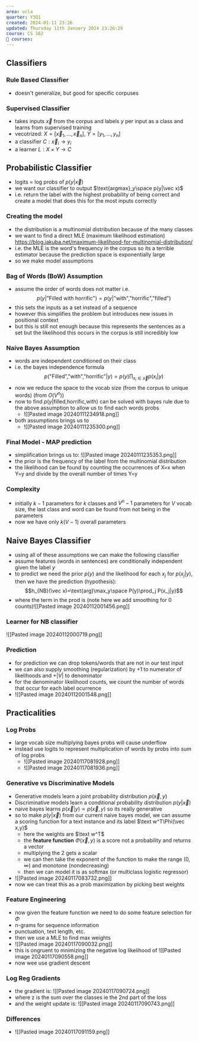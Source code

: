```yaml
---
area: ucla
quarter: Y3Q1
created: 2024-01-11 23:26
updated: Thursday 11th January 2024 23:26:29
course: CS 162
📕 courses:
---
```

## Classifiers
### Rule Based Classifier
- doesn't generalize, but good for specific corpuses
### Supervised Classifier
- takes inputs $\vec x$ from the corpus and labels $y$ per input as a class and learns from supervised training
- vecotrized: $X=[\vec x_1,...,\vec x_n]$, $Y=[y_1,...,y_n]$
- a classifier $C:\vec x_i\to y_i$
- a learner $L:X\times Y\to C$
## Probabilistic Classifier
- logits = log probs of $p(y|\vec x)$
- we want our classifier to output $\text{argmax}_y\space p(y|\vec x)$
- i.e. return the label with the highest probability of being correct and create a model that does this for the most inputs correctly
### Creating the model
- the distribution is a multinomial distribution because of the many classes
- we want to find a direct MLE (maximum likelihood estimation) https://blog.jakuba.net/maximum-likelihood-for-multinomial-distribution/
- i.e. the MLE is the word's frequency in the corpus so its a terrible estimator because the prediction space is exponentially large
- so we make model assumptions
### Bag of Words (BoW) Assumption
- assume the order of words does not matter i.e. $$p(y|\text{"Filled with horrific"})=p(y|\text{"with","horrific","filled"})$$
- this sets the inputs as a set instead of a sequence
- however this simplifies the problem but introduces new issues in positional context
- but this is still not enough because this represents the sentences as a set but the likelihood this occurs in the corpus is still incredibly low
### Naive Bayes Assumption
- words are independent conditioned on their class
- i.e. the bayes independence formula $$p(\text{"Filled","with","horrific"}|y)=p(y)\prod_{x_i\in \vec x} p(x_i|y)$$
- now we reduce the space to the vocab size (from the corpus to unique words) (from $O(V^n)$)
- now to find $p(y|\text{filled,horrific,with})$ can be solved with bayes rule due to the above assumption to allow us to find each words probs
	- ![[Pasted image 20240111234918.png]]
- both assumptions brings us to
	- ![[Pasted image 20240111235300.png]]
### Final Model - MAP prediction
- simplification brings us to: ![[Pasted image 20240111235353.png]]
- the prior is the frequency of the label from the multinomial distribution
- the likelihood can be found by counting the occurrences of X=x when Y=y and divide by the overall number of times Y=y
### Complexity
- initially $k-1$ parameters for $k$ classes and $V^n-1$ parameters for $V$ vocab size, the last class and word can be found from not being in the parameters
- now we have only $k(V-1)$ overall parameters
## Naive Bayes Classifier
- using all of these assumptions we can make the following classifier
- assume features (words in sentences) are conditionally independent given the label $y$
- to predict we need the prior $p(y)$ and the likelihood for each $x_j$ for $p(x_j|y)$, then we have the prediction (hypothesis): $$h_{NB}(\vec x)=\text{arg}\max_y\space P(y)\prod_j P(x_j|y)$$ 
- where the term in the prod is (note here we add smoothing for 0 counts)![[Pasted image 20240112001456.png]]
### Learner for NB classifier
![[Pasted image 20240112000719.png]]
### Prediction
- for prediction we can drop tokens/words that are not in our test input
- we can also supply smoothing (regularization) by +1 to numerator of likelihoods and +$|V|$ to denominator
- for the denominator likelihood counts, we count the number of words that occur for each label ocurrence
- ![[Pasted image 20240112001548.png]]

## Practicalities
### Log Probs
- large vocab size multiplying bayes probs will cause underflow
- instead use logits to represent multiplication of words by probs into sum of log probs
	- ![[Pasted image 20240117081928.png]]
	- ![[Pasted image 20240117081936.png]]
### Generative vs Discriminative Models
- Generative models learn a joint probability distribution $p(\vec x,y)$
- Discriminative models learn a conditional probability distribution $p(y|\vec x)$
- naive bayes learns $p(\vec x | y)\propto p(\vec x,y)$ so its really generative
- so to make $p(y|\vec x)$ from our current naive bayes model, we can assume a scoring function for a text instance and its label $\text w^T\Phi(\vec x,y)$
	- here the weights are $\text w^T$
	- the **feature function** $\Phi(\vec x,y)$ is a score not a probability and returns a vector
	- multiplying the 2 gets a scalar 
	- we can then take the exponent of the function to make the range $(0,\infty)$ and monotone (nondecreasing)
	- then we can model it is as softmax (or multiclass logistic regressor)
- ![[Pasted image 20240117083732.png]]
- now we can treat this as a prob maximization by picking best weights
### Feature Engineering
- now given the feature function we need to do some feature selection for $\Phi$
- n-grams for sequence information
- punctuation, text length, etc.
- then we use a MLE to find max weights
- ![[Pasted image 20240117090032.png]]
- this is ongruent to mnimizing the negative log likelihood of ![[Pasted image 20240117090558.png]]
- now wee use gradient descent
### Log Reg Gradients
- the gradient is: ![[Pasted image 20240117090724.png]]
- where z is the sum over the classes ie the 2nd part of the loss
- and the weight update is: ![[Pasted image 20240117090743.png]]
### Differences
- ![[Pasted image 20240117091159.png]]